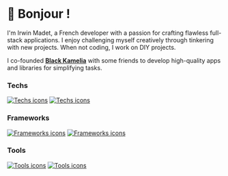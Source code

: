 # 🥖 Bonjour !

I'm Irwin Madet, a French developer with a passion for crafting flawless full-stack applications. I enjoy challenging myself creatively through tinkering with new projects. When not coding, I work on DIY projects. 

I co-founded **[Black Kamelia](https://git.black-kamelia.com)** with some friends to develop high-quality apps and libraries for simplifying tasks.

### Techs

[![Techs icons](https://skillicons.dev/icons?i=kotlin,java,ts,js,css,sass,html,c,python,php,mysql,postgres,redis,kafka,bash,regex,latex&theme=dark#gh-dark-mode-only)](#gh-dark-mode-only)
[![Techs icons](https://skillicons.dev/icons?i=kotlin,java,ts,js,css,sass,html,c,python,php,mysql,postgres,redis,kafka,bash,regex,latex&theme=light#gh-light-mode-only)](#gh-light-mode-only)

### Frameworks

[![Frameworks icons](https://skillicons.dev/icons?i=ktor,spring,hibernate,nuxt,vue,react,mui,tailwind,vite,webpack,laravel&theme=dark#gh-dark-mode-only)](#gh-dark-mode-only)
[![Frameworks icons](https://skillicons.dev/icons?i=ktor,spring,hibernate,nuxt,vue,react,mui,tailwind,vite,webpack,laravel&theme=light#gh-light-mode-only)](#gh-light-mode-only)

### Tools

[![Tools icons](https://skillicons.dev/icons?i=idea,vscode,androidstudio,gradle,maven,cmake,docker,jenkins,postman&theme=dark#gh-dark-mode-only)](#gh-dark-mode-only)
[![Tools icons](https://skillicons.dev/icons?i=idea,vscode,androidstudio,gradle,maven,cmake,docker,jenkins,postman&theme=light#gh-light-mode-only)](#gh-light-mode-only)
